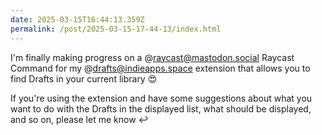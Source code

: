 ```yaml
---
date: 2025-03-15T16:44:13.359Z
permalink: /post/2025-03-15-17-44-13/index.html
---
```


I'm finally making progress on a @raycast@mastodon.social Raycast Command for my @drafts@indieapps.space extension that allows you to find Drafts in your current library 😍

If you're using the extension and have some suggestions about what you want to do with the Drafts in the displayed list, what should be displayed, and so on, please let me know ↩️